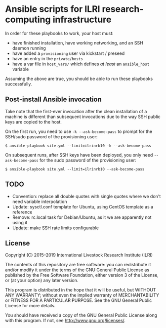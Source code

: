 # Ansible scripts for ILRI research-computing infrastructure
In order for these playbooks to work, your host must:

- have finished installation, have working networking, and an SSH daemon running
- have added a `provisioning` user via kickstart / preseed
- have an entry in the `private/hosts`
- have a var file in `host_vars/` which defines _at least_ an `ansible_host` variable

Assuming the above are true, you should be able to run these playbooks successfully.

## Post-install Ansible invocation
Take note that the first-ever invocation after the clean installation of a machine is different than subsequent invocations due to the way SSH public keys are copied to the host.

On the first run, you need to use `-k --ask-become-pass` to prompt for the SSH/sudo password of the provisioning user:

    $ ansible-playbook site.yml --limit=ilrinrb10 -k --ask-become-pass

On subsequent runs, after SSH keys have been deployed, you only need `--ask-become-pass` for the sudo password of the provisioning user:

    $ ansible-playbook site.yml --limit=ilrinrb10 --ask-become-pass

## TODO

- Convention: replace all double quotes with single quotes where we don't need variable interpolation
- Update: sysctl.conf template for Ubuntu, using CentOS template as a reference
- Remove: rc.local task for Debian/Ubuntu, as it we are apparently not using it
- Update: make SSH rate limits configurable

## License
Copyright (C) 2015–2019 International Livestock Research Institute (ILRI)

The contents of this repository are free software: you can redistribute
it and/or modify it under the terms of the GNU General Public License
as published by the Free Software Foundation, either version 3 of the
License, or (at your option) any later version.

This program is distributed in the hope that it will be useful,
but WITHOUT ANY WARRANTY; without even the implied warranty of
MERCHANTABILITY or FITNESS FOR A PARTICULAR PURPOSE.  See the
GNU General Public License for more details.

You should have received a copy of the GNU General Public License
along with this program.  If not, see <http://www.gnu.org/licenses/>.
